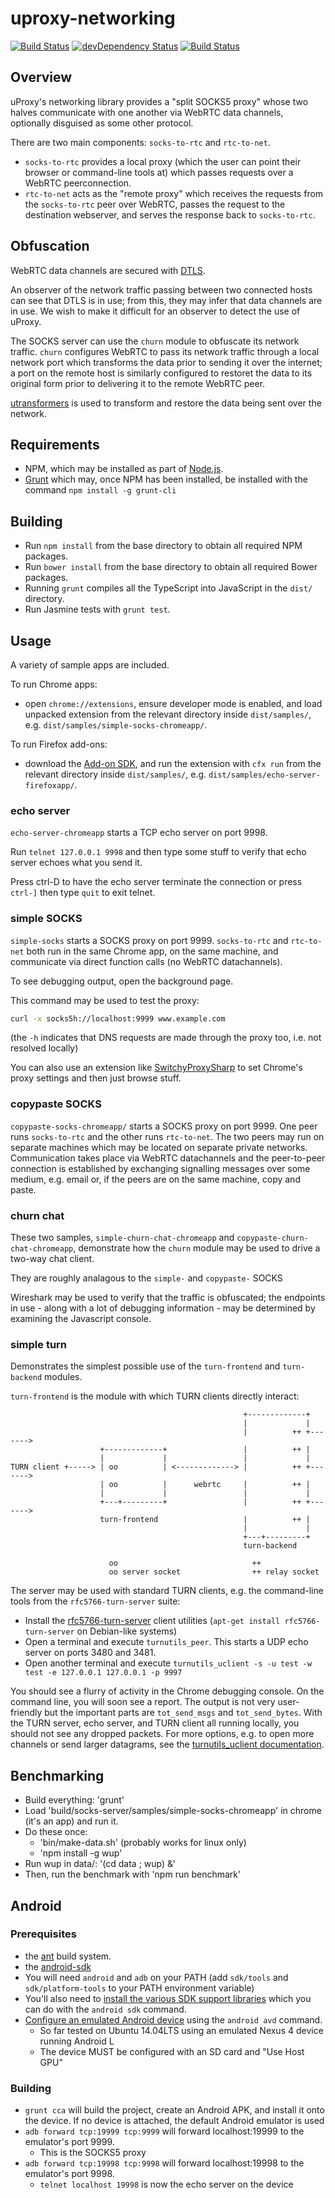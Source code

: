 # uproxy-networking

[![Build Status](https://travis-ci.org/uProxy/uproxy-networking.svg?branch=master)](https://travis-ci.org/uProxy/uproxy-networking) [![devDependency Status](https://david-dm.org/uProxy/uproxy-networking/dev-status.svg)](https://david-dm.org/uProxy/uproxy-networking#info=devDependencies)
[![Build Status](https://api.shippable.com/projects/54c823bf5ab6cc135289fbd1/badge?branchName=dev)](https://app.shippable.com/projects/54c823bf5ab6cc135289fbd1/builds/latest)

## Overview

uProxy's networking library provides a "split SOCKS5 proxy" whose two halves communicate with one another via WebRTC data channels, optionally disguised as some other protocol.

There are two main components: `socks-to-rtc` and `rtc-to-net`.

 - `socks-to-rtc` provides a local proxy (which the user can point their browser or command-line tools at) which passes requests over a WebRTC peerconnection.
 - `rtc-to-net` acts as the "remote proxy" which receives the requests from the `socks-to-rtc` peer over WebRTC, passes the request to the destination webserver, and serves the response back to `socks-to-rtc`.

## Obfuscation

WebRTC data channels are secured with
[DTLS](http://en.wikipedia.org/wiki/Datagram_Transport_Layer_Security).

An observer of the network traffic passing between two connected hosts can
see that DTLS is in use; from this, they may infer that data channels are in
use. We wish to make it difficult for an observer to detect the use of uProxy.

The SOCKS server can use the `churn` module to obfuscate its network traffic.
`churn` configures WebRTC to pass its network traffic through a local network
port which transforms the data prior to sending it over the internet; a
port on the remote host is similarly configured to restoret the data to its
original form prior to delivering it to the remote WebRTC peer.

[utransformers](https://github.com/uProxy/uTransformers) is used to
transform and restore the data being sent over the network.

## Requirements

 - NPM, which may be installed as part of [Node.js](http://nodejs.org/).
 - [Grunt](http://gruntjs.com/) which may, once NPM has been installed, be installed with the command `npm install -g grunt-cli`

## Building

 - Run `npm install` from the base directory to obtain all required NPM packages.
 - Run `bower install` from the base directory to obtain all required Bower packages.
 - Running `grunt` compiles all the TypeScript into JavaScript in the `dist/` directory.
 - Run Jasmine tests with `grunt test`.

## Usage

A variety of sample apps are included.

To run Chrome apps:

 - open `chrome://extensions`, ensure developer mode is enabled, and load unpacked extension from the relevant directory inside `dist/samples/`, e.g. `dist/samples/simple-socks-chromeapp/`.

To run Firefox add-ons:

- download the [Add-on SDK](https://developer.mozilla.org/en-US/Add-ons/SDK/Tutorials/Installation), and run the extension with `cfx run` from the relevant directory inside `dist/samples/`, e.g. `dist/samples/echo-server-firefoxapp/`.

### echo server

`echo-server-chromeapp` starts a TCP echo server on port 9998.

Run `telnet 127.0.0.1 9998` and then type some stuff to verify that echo server echoes what you send it.

Press ctrl-D to have the echo server terminate the connection or press `ctrl-]` then type `quit` to exit telnet.

### simple SOCKS

`simple-socks` starts a SOCKS proxy on port 9999. `socks-to-rtc` and `rtc-to-net` both run in the same Chrome app, on the same machine, and communicate via direct function calls (no WebRTC datachannels).

To see debugging output, open the background page.

This command may be used to test the proxy:

```bash
curl -x socks5h://localhost:9999 www.example.com
```

(the `-h` indicates that DNS requests are made through the proxy too, i.e. not resolved locally)

You can also use an extension like [SwitchyProxySharp](https://chrome.google.com/webstore/detail/proxy-switchysharp/dpplabbmogkhghncfbfdeeokoefdjegm?hl=en) to set Chrome's proxy settings and then just browse stuff.

### copypaste SOCKS

`copypaste-socks-chromeapp/` starts a SOCKS proxy on port 9999. One peer runs `socks-to-rtc` and the other runs `rtc-to-net`. The two peers may run on separate machines which may be located on separate private networks. Communication takes place via WebRTC datachannels and the peer-to-peer connection is established by exchanging signalling messages over some medium, e.g. email or, if the peers are on the same machine, copy and paste.

### churn chat

These two samples, `simple-churn-chat-chromeapp` and
`copypaste-churn-chat-chromeapp`, demonstrate how the `churn` module may be
used to drive a two-way chat client.

They are roughly analagous to the `simple-` and `copypaste-` SOCKS

Wireshark may be used to verify that the traffic is obfuscated; the endpoints
in use - along with a lot of debugging information - may be determined by
examining the Javascript console.

### simple turn

Demonstrates the simplest possible use of the `turn-frontend` and
`turn-backend` modules.

`turn-frontend` is the module with which TURN clients directly interact:

```
                                                    +-------------+
                                                    |             |
                                                    |          ++ +------->
                    +-------------+                 |          ++ |
                    |             |                 |             |
TURN client +-----> | oo          | <-------------> |          ++ +------->
                    | oo          |      webrtc     |          ++ |
                    |             |                 |             |
                    +---+---------+                 |          ++ +------->
                    turn-frontend                   |          ++ |
                                                    |             |
                                                    +---+---------+
                                                    turn-backend

                      oo                              ++
                      oo server socket                ++ relay socket
```

The server may be used with standard TURN clients, e.g. the command-line
tools from the `rfc5766-turn-server` suite:

* Install the [rfc5766-turn-server](https://code.google.com/p/rfc5766-turn-server) client utilities (`apt-get install rfc5766-turn-server` on Debian-like systems)
* Open a terminal and execute `turnutils_peer`. This starts a UDP echo server on ports 3480 and 3481.
* Open another terminal and execute `turnutils_uclient -s -u test -w test -e 127.0.0.1 127.0.0.1 -p 9997`

You should see a flurry of activity in the Chrome debugging console. On the
command line, you will soon see a report. The output is not very user-friendly
but the important parts are `tot_send_msgs` and `tot_send_bytes`. With the TURN
server, echo server, and TURN client all running locally, you should not see
any dropped packets. For more options, e.g. to open more channels or send
larger datagrams, see the
[turnutils_uclient documentation](https://code.google.com/p/rfc5766-turn-server/wiki/turnutils_uclient).

## Benchmarking
 * Build everything: 'grunt'
 * Load 'build/socks-server/samples/simple-socks-chromeapp' in chrome (it's an app) and run it.
 * Do these once:
   * 'bin/make-data.sh' (probably works for linux only)
   * 'npm install -g wup'
 * Run wup in data/: '(cd data ; wup) &'
 * Then, run the benchmark with 'npm run benchmark'

## Android

### Prerequisites

 * the [ant](http://ant.apache.org/) build system.
 * the [android-sdk](http://developer.android.com/sdk/installing/index.html)
  * You will need `android` and `adb` on your PATH (add `sdk/tools` and `sdk/platform-tools` to your PATH environment variable)
   * You'll also need to [install the various SDK support libraries](https://developer.android.com/sdk/installing/adding-packages.html) which you can do with the `android sdk` command.
 * [Configure an emulated Android device](https://developer.android.com/training/basics/firstapp/running-app.html#Emulator) using the `android avd` command.
   * So far tested on Ubuntu 14.04LTS using an emulated Nexus 4 device running Android L
   * The device MUST be configured with an SD card and "Use Host GPU"

### Building

* `grunt cca` will build the project, create an Android APK, and install it onto the device. If no device is attached, the default Android emulator is used
* `adb forward tcp:19999 tcp:9999` will forward localhost:19999 to the emulator's port 9999.
  * This is the SOCKS5 proxy
* `adb forward tcp:19998 tcp:9998` will forward localhost:19998 to the emulator's port 9998.
  * `telnet localhost 19998` is now the echo server on the device
